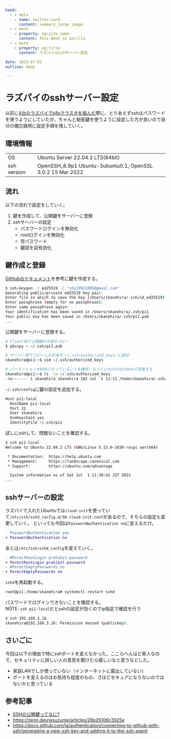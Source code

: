 ```yaml
---
head:
  - - meta
    - name: twitter:card
      content: summary_large_image
  - - meta
    - property: og:site_name
      content: This Week in Gorilla
  - - meta
    - property: og:title
      content: ラズパイのsshサーバー設定

date: 2023-07-01
outline: deep

---
```


# ラズパイのsshサーバー設定

以前に[4台のラズパイでk8sクラスタを組んだ](./raspberry-pi-cluster.md)際に、とりあえずsshはパスワードを使うようにしていたが、ちゃんと秘密鍵を使うように設定した方が良いので自分の備忘録用に設定手順を残していく。

## 環境情報

|           |                                                          |
|-----------|----------------------------------------------------------|
|OS         |Ubuntu Server 22.04.2 LTS(64bit)                          |
|ssh version|OpenSSH_8.9p1 Ubuntu-3ubuntu0.1, OpenSSL 3.0.2 15 Mar 2022|

## 流れ

以下の流れで設定をしていく。

1. 鍵を作成して、公開鍵をサーバーに登録
2. sshサーバーの設定
   - パスワードログインを無効化
   - rootログインを無効化
   - 空パスワード
   - 鍵認を証有効化

## 鍵作成と登録
[GitHubのドキュメント](https://docs.github.com/ja/authentication/connecting-to-github-with-ssh/generating-a-new-ssh-key-and-adding-it-to-the-ssh-agent)を参考に鍵を作成する。

```sh
$ ssh-keygen -t ed25519 -C "sho19921005@gmail.com" 
Generating public/private ed25519 key pair.
Enter file in which to save the key (/Users/skanehira/.ssh/id_ed25519): /Users/skanehira/.ssh/pi1
Enter passphrase (empty for no passphrase): 
Enter same passphrase again: 
Your identification has been saved in /Users/skanehira/.ssh/pi1
Your public key has been saved in /Users/skanehira/.ssh/pi1.pub
...
```

公開鍵をサーバーに登録する。

```sh
# Client側で公開鍵の中身をコピー
$ pbcopy < ~/.ssh/pi1.pub 

# サーバー側でコピーした中身を`~/.ssh/authorized_keys`に追記
skanehira@pi1:~$ vim ~/.ssh/authorized_keys 

# パーミッションが600になっていることを確認、なっていなければchmodで変更する
skanehira@pi1:~$ ls -la ~/.ssh/authorized_keys 
-rw------- 1 skanehira skanehira 103 Jul  1 11:13 /home/skanehira/.ssh/authorized_keys
```

`~/.ssh/config`に鍵の設定を追加する。

```sh
Host pi1-local
  HostName pi1-local
  Port 22
  User skanehira
  UseKeychain yes
  IdentityFile ~/.ssh/pi1
```

試しにsshして、問題ないことを確認する。

```sh
$ ssh pi1-local
Welcome to Ubuntu 22.04.2 LTS (GNU/Linux 5.15.0-1030-raspi aarch64)

 * Documentation:  https://help.ubuntu.com
 * Management:     https://landscape.canonical.com
 * Support:        https://ubuntu.com/advantage

  System information as of Sat Jul  1 11:30:42 JST 2023
...
```

## sshサーバーの設定
ラズパイで入れたUbuntuでは`cloud-init`を使っていて`/etc/ssh/sshd_config.d/50-cloud-init.conf`があるので、そちらの設定も変更していく。
といっても今回は`PasswordAuthentication no`に変えるだけ。

```diff
- PasswordAuthentication yes
+ PasswordAuthentication no
```

あとは`/etc/ssh/sshd_config`を変えていく。

```diff
- #PermitRootLogin prohibit-password
+ PermitRootLogin prohibit-password
- #PermitEmptyPasswords no
+ PermitEmptyPasswords no
```

`sshd`を再起動する。

```sh
root@pi1:/home/skanehira# systemctl restart sshd
```

パスワードでログインできないことを確認する。  
NOTE: `ssh pi1-local`だとsshの設定が効くのでip指定で確認を行う

```sh
$ ssh 192.168.3.16
skanehira@192.168.3.16: Permission denied (publickey).
```

## さいごに
今回は以下の理由で特にsshポートを変えなかった。ここらへんはど素人なので、セキュリティに詳しい人の意見を聞けたら嬉しいなと思うなどした。

- 家庭LANでしか使っていない（インターネットに露出していない）
- ポートを変えるのはお気持ち程度のもの、さほどセキュアにならないのではないかと思っている

## 参考記事
- [SSHの公開鍵ってなに?](https://qiita.com/angel_p_57/items/19eda15576b3dceb7608)
- https://zenn.dev/wsuzume/articles/26b26106c3925e
- https://docs.github.com/ja/authentication/connecting-to-github-with-ssh/generating-a-new-ssh-key-and-adding-it-to-the-ssh-agent

